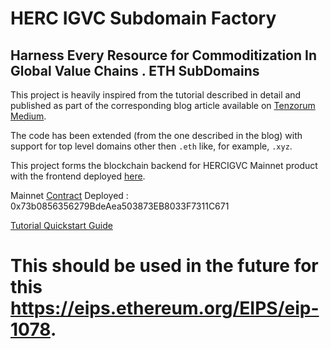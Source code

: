 # HERC IGVC Subdomain Factory

## Harness Every Resource for Commoditization In Global Value Chains . ETH SubDomains 

This project is heavily inspired from the tutorial described in detail and published as part of the corresponding blog article available on [Tenzorum Medium](https://medium.com/tenzorum-project/the-ultimate-ens-and-%C4%91app-tutorial-a4f2ede94b08).

The code has been extended (from the one described in the blog) with support for top level domains other then `.eth` like, for example, `.xyz`.

This project forms the blockchain backend for HERCIGVC Mainnet product with the frontend deployed [here](https://ipfs.infura.io/ipfs/QmQ7X4fE2BkoqMp6faBJQokP9FVE1V4HQ6vpqwxTiJrp2y/). 

Mainnet [Contract](https://etherscan.io/address/0x73b0856356279bdeaea503873eb8033f7311c671) Deployed : 0x73b0856356279BdeAea503873EB8033F7311C671


[Tutorial Quickstart Guide](https://github.com/radek1st/ens-subdomain-factory/blob/master/TENZ-ID-QUICKSTART-EN.md)

# This should be used in the future for this https://eips.ethereum.org/EIPS/eip-1078. 

